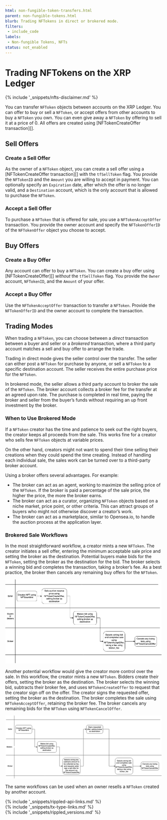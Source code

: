 ```yaml
---
html: non-fungible-token-transfers.html
parent: non-fungible-tokens.html
blurb: Trading NFTokens in direct or brokered mode.
filters:
 - include_code
labels:
 - Non-fungible Tokens, NFTs
status: not_enabled
---
```


# Trading NFTokens on the XRP Ledger
{% include '_snippets/nfts-disclaimer.md' %}

You can transfer `NFToken` objects between accounts on the XRP Ledger. You can offer to buy or sell a `NFToken`, or accept offers from other accounts to buy a `NFToken` you own. You can even give away a `NFToken` by offering to sell it at a price of 0.  All offers are created using [NFTokenCreateOffer transaction][].


## Sell Offers


### Create a Sell Offer

As the owner of a `NFToken` object, you can create a sell offer using a [NFTokenCreateOffer transaction][] with the `tfSellToken` flag. You provide the `NFTokenID` and the `Amount` you are willing to accept in payment. You can optionally specify an `Expiration` date, after which the offer is no longer valid, and a `Destination` account, which is the only account that is allowed to purchase the `NFToken`.


### Accept a Sell Offer

To purchase a `NFToken` that is offered for sale, you use a `NFTokenAcceptOffer` transaction. You provide the owner account and specify the `NFTokenOfferID` of the `NFTokenOffer` object you choose to accept.


## Buy Offers


### Create a Buy Offer

Any account can offer to buy a `NFToken`. You can create a buy offer using [NFTokenCreateOffer][] _without_ the `tfSellToken` flag. You provide the `Owner` account, `NFTokenID`, and the `Amount` of your offer.


### Accept a Buy Offer

Use the `NFTokenAcceptOffer` transaction to transfer a `NFToken`. Provide the `NFTokenOfferID` and the owner account to complete the transaction.


## Trading Modes

When trading a `NFToken`, you can choose between a _direct_ transaction between a buyer and seller or a _brokered_ transaction, where a third party account matches a sell and buy offer to arrange the trade.

Trading in direct mode gives the seller control over the transfer. The seller can either post a `NFToken` for purchase by anyone, or sell a `NFToken` to a specific destination account. The seller receives the entire purchase price for the `NFToken`.

In brokered mode, the seller allows a third party account to broker the sale of the `NFToken`. The broker account collects a broker fee for the transfer at an agreed upon rate. The purchase is completed in real time, paying the broker and seller from the buyer’s funds without requiring an up front investment by the broker.


### When to Use Brokered Mode

If a `NFToken` creator has the time and patience to seek out the right buyers, the creator keeps all proceeds from the sale. This works fine for a creator who sells few `NFToken` objects at variable prices.

On the other hand, creators might not want to spend their time selling their creations when they could spend the time creating. Instead of handling each individual sale, the sales work can be turned over to a third-party broker account.

Using a broker offers several advantages. For example:

* The broker can act as an agent, working to maximize the selling price of the `NFToken`. If the broker is paid a percentage of the sale price, the higher the price, the more the broker earns.
* The broker can act as a curator, organizing `NFToken` objects based on a niche market, price point, or other criteria. This can attract groups of buyers who might not otherwise discover a creator’s work.
* The broker can act as a marketplace, similar to Opensea.io, to handle the auction process at the application layer.


### Brokered Sale Workflows

In the most straightforward workflow, a creator mints a new `NFToken`. The creator initiates a sell offer, entering the minimum acceptable sale price and setting the broker as the destination. Potential buyers make bids for the `NFToken`, setting the broker as the destination for the bid. The broker selects a winning bid and completes the transaction, taking a broker’s fee. As a best practice, the broker then cancels any remaining buy offers for the `NFToken`.


![Brokered Mode with Reserve](img/nft-brokered-mode-with-reserve.png)


Another potential workflow would give the creator more control over the sale. In this workflow, the creator mints a new `NFToken`. Bidders create their offers, setting the broker as the destination. The broker selects the winning bid, subtracts their broker fee, and uses `NFTokenCreateOffer` to request that the creator sign off on the offer. The creator signs the requested offer, setting the broker as the destination. The broker completes the sale using `NFTokenAcceptOffer`, retaining the broker fee. The broker cancels any remaining bids for the `NFToken` using `NFTokenCancelOffer`.


![Brokered Mode without Reserve](img/nft-brokered-mode-without-reserve.png)


The same workflows can be used when an owner resells a `NFToken` created by another account.

<!--{# common link defs #}-->
{% include '_snippets/rippled-api-links.md' %}			
{% include '_snippets/tx-type-links.md' %}			
{% include '_snippets/rippled_versions.md' %}
